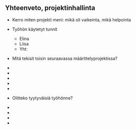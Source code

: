 ## Yhteenveto, projektinhallinta

* Kerro miten projekti meni: mikä oli vaikeinta, mikä helpointa
 



* Työhön käytetyt tunnit
  - Elina
  - Liisa
  - Yht:
 
* Mitä tekisit toisin seuraavassa määrittelyprojektissa?
- 
- 
- 
- 
- 



* Olitteko tyytyväisiä työhönne?
- 
- 
- 
- 
